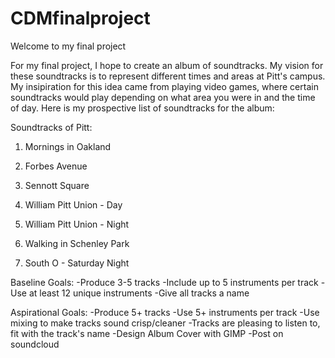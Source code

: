 # CDMfinalproject

Welcome to my final project

For my final project, I hope to create an album of soundtracks. My vision for these soundtracks is to represent different times and areas at Pitt's campus. My insipiration for this idea came from playing video games, where certain soundtracks would play depending on what area you were in and the time of day. Here is my prospective list of soundtracks for the album:

Soundtracks of Pitt:

1. Mornings in Oakland

2. Forbes Avenue

3. Sennott Square

4. William Pitt Union - Day

5. William Pitt Union - Night

6. Walking in Schenley Park 

7. South O - Saturday Night



Baseline Goals:
-Produce 3-5 tracks
-Include up to 5 instruments per track
-Use at least 12 unique instruments
-Give all tracks a name

Aspirational Goals:
-Produce 5+ tracks
-Use 5+ instruments per track
-Use mixing to make tracks sound crisp/cleaner
-Tracks are pleasing to listen to, fit with the track's name
-Design Album Cover with GIMP
-Post on soundcloud

